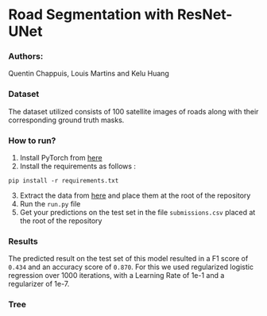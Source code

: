 # Road Segmentation with ResNet-UNet

### Authors: 
Quentin Chappuis, Louis Martins and Kelu Huang

### Dataset

The dataset utilized consists of 100 satellite images of roads along with their corresponding ground truth masks.

### How to run?
1. Install PyTorch from [here](https://pytorch.org/)
2. Install the requirements as follows :
```
pip install -r requirements.txt
```
3. Extract the data from [here](https://www.aicrowd.com/challenges/epfl-ml-road-segmentation/dataset_files?unique_download_uri=403803&challenge_id=68) and place them at the root of the repository
4. Run the `run.py` file
5. Get your predictions on the test set in the file `submissions.csv` placed at the root of the repository

### Results

The predicted result on the test set of this model resulted in a F1 score of `0.434` and an accuracy score of `0.870`. For this we used regularized logistic regression over 1000 iterations, with a Learning Rate of 1e-1 and a regularizer of 1e-7.

### Tree

```tree

```